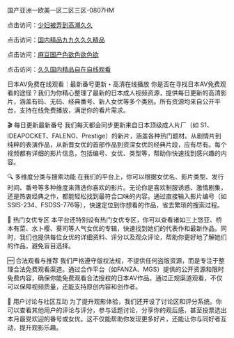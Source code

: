 国产亚洲一欧美一区二区三区-0807HM

点击访问：<a href="https://tfda.pages.dev/">少妇被弄到高潮久久</a>

点击访问：<a href="https://fdhf-454.pages.dev/">国内精品九九久久久精品</a>

点击访问：<a href="https://rtj-3zo.pages.dev/">麻豆国产色欲色欲色欲</a>

点击访问：<a href="https://bered.pages.dev/">久久国内精品自在自线观看</a>

日本AV免费在线观看｜最新番号更新・高清在线播放
你是否在寻找日本AV免费观看的途径？我们为你精心整理了最新的日本成人视频资源，提供每日更新的高清影片，涵盖有码、无码、经典番号、新人女优等多个类别。所有资源均来自公开平台，支持在线免费播放，满足你的看片需求。

🎬 每日更新最新番号
我们每天都会同步更新来自日本顶级成人片厂（如 S1、IDEAPOCKET、FALENO、Prestige）的新片，涵盖各种热门题材。从剧情片到纯粹的表演作品，从新晋女优的首部作品到资深女优的经典片段，应有尽有。每个视频都有详细的影片信息，包括编号、女优、类型等，帮助你快速找到感兴趣的内容。

🔍 多维度分类与搜索功能
在我们的平台上，你可以根据女优名、影片类型、发行时间、番号等多种维度来筛选你喜欢的影片。无论你是喜欢制服诱惑、激情剧集，还是热衷经典之作，都能轻松找到最符合口味的内容。通过直接输入影片编号（如SSIS-234、FSDSS-776等），快速定位到你想看的作品，省去繁琐的搜索过程。

🌟 热门女优专区
本平台还特别设有热门女优专区，你可以查看诸如三上悠亚、桥本有菜、水卜樱、葵司等人气女优的专辑，快速找到她们的代表作和最新作品。同时，我们也提供每位女优的详细资料、评分以及观众评论，帮助你更好地了解她们的作品，避免盲目选择。

🆓 合法观看与推荐
我们严格遵守版权法规，不提供任何盗版资源，而是专注于整理合法免费观看渠道。通过合作平台（如FANZA、MGS）提供的公开资源和限时免费内容，确保你能免费观看合法授权的日本AV作品。通过正规渠道观看，不仅可以保障视频质量，还能支持原创内容和创作者。

💬 用户讨论与社区互动
为了提升观影体验，我们还开设了讨论区和评分系统。你可以查看其他用户的评论与评分，参与话题讨论，分享你的观后感，甚至投票选出本月最受欢迎的番号或女优。这不仅能帮助你发现更多好片，还能让你与同好者互动，提升观影乐趣。




<span style="display:none;">[Canonical link](）</span>
